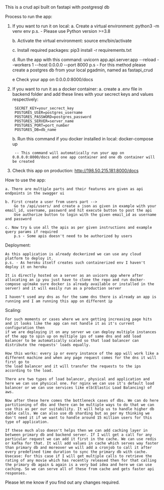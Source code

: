 This is a crud api built on fastapi with postgresql db

Process to run the app:

1. If you want to run it on local:
    a. Create a virtual environment: 
        python3 -m venv env
        p.s. - Please use Python version >=3.8
    
    b. Activate the virtual environment:
        source env/bin/activate
    
    c. Install required packages:
        pip3 install -r requirements.txt
    
    d. Run the app with this command:
        uvicorn app.api.server:app --reload --workers 1 --host 0.0.0.0 --port 8000
        p.s - For this method please create a postgres db from your local pgadmin, named as fastapi_crud

    e Check your app on 0.0.0.0:8000/docs

2. If you want to run it as a docker container:
    a. create a .env file in backend folder and add these lines with your secrect keys and values respectively:
        
        SECRET_KEY=your_secrect_key
        POSTGRES_USER=postgres_username
        POSTGRES_PASSWORD=postgres_password
        POSTGRES_SERVER=server_name
        POSTGRES_PORT=port_number
        POSTGRES_DB=db_name
        
    b. Run this command if you docker installed in local:
        docker-compose up

        -- This command will automatically run your app on 0.0.0.0:8000/docs and one app container and one db container will be created

3. Check this app on production:
    http://198.50.215.181:8000/docs

How to use the app:

    a. There are multiple parts and their features are given as api endpoints in the swagger ui

    b. First create a user from users part --> 
        Go to /api/users/ and create a json as given in example with your email_id, username, password and hit execute button to post the api
        Use authorize button to login with the given email_id as username and password
    
    c. Now try & use all the apis as per given instructions and example query params if required
        p.s - Some apis doesn't need to be authorized by users

Deployment:

    As this application is already dockerized we can use any cloud platform to deploy it.
    p.s. - As heroku itself creates such containerized env I haven't deploy it on heroku

    It is directly hosted on a server as an uvicorn app where after allocating an ip you just have to clone the repo and run docker-compose up(make sure docker is already available or installed in the server) and it will easily run as a production server

    I haven't used any dns as for the same dns there is already an app is running and I am running this app on different ip

Scaling:

    For such moments or cases where we are getting increasing page hits and it looks like the app can not handle it as it's current configuration then
    if we are deploying it on any server we can deploy multiple instances of the app to spin up on multiple ips of same dns and add load balancer to be automatically scaled so that load balancer can distribute the requests' loads equally.

    How this works: every ip or every instance of the app will work like a different machine and when any page request comes for the dns it will first go to
    the load balancer and it will transfer the requests to the ips according to the load. 

    There are two types of load balancer, physical and application and here we can use physical one. For nginx we can use it's default load balancer or we can use services like elb(Elastic Load Balancing) of aws.

    Now after these here comes the bottleneck cases of dbs. We can do here partitioning of dbs and there can be multiple ways to do that we can use this as per our suitability. It will help us to handle higher db table calls. We can also use db sharding but as per my thinking we don't need it if we want to handle around 15 million users for this type of application.

    If these much also doesn't helps then we can add caching layer in between primary db and backend server. If I will get a call for any particular request we can add it first in the cache. We can use redis or kafka for that. It will add values in cache which serves way faster than primary db and moreover we will add a cronjob to call it after every predefined time duration to sync the primary db with cache. Usecase: For this case if I will get multiple calls to retrieve the rating of any movie which has recently released then for that calling the primary db again & again is a very bad idea and here we can use caching. So we can serve all of these from cache and gets faster api responses.

Please let me know if you find out any changes required.